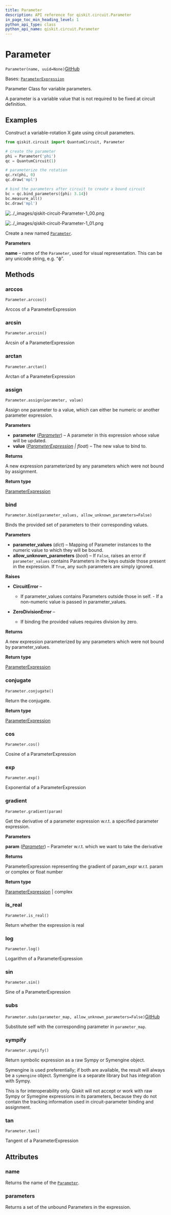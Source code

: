 ```yaml
---
title: Parameter
description: API reference for qiskit.circuit.Parameter
in_page_toc_min_heading_level: 1
python_api_type: class
python_api_name: qiskit.circuit.Parameter
---
```


# Parameter

<span id="qiskit.circuit.Parameter" />

`Parameter(name, uuid=None)`[GitHub](https://github.com/qiskit/qiskit/tree/stable/0.43/qiskit/circuit/parameter.py "view source code")

Bases: [`ParameterExpression`](qiskit.circuit.ParameterExpression "qiskit.circuit.parameterexpression.ParameterExpression")

Parameter Class for variable parameters.

A parameter is a variable value that is not required to be fixed at circuit definition.

## Examples

Construct a variable-rotation X gate using circuit parameters.

```python
from qiskit.circuit import QuantumCircuit, Parameter

# create the parameter
phi = Parameter('phi')
qc = QuantumCircuit(1)

# parameterize the rotation
qc.rx(phi, 0)
qc.draw('mpl')

# bind the parameters after circuit to create a bound circuit
bc = qc.bind_parameters({phi: 3.14})
bc.measure_all()
bc.draw('mpl')
```

![../\_images/qiskit-circuit-Parameter-1\_00.png](/images/api/qiskit/0.43/qiskit-circuit-Parameter-1_00.png)

![../\_images/qiskit-circuit-Parameter-1\_01.png](/images/api/qiskit/0.43/qiskit-circuit-Parameter-1_01.png)

Create a new named [`Parameter`](#qiskit.circuit.Parameter "qiskit.circuit.Parameter").

**Parameters**

**name** – name of the `Parameter`, used for visual representation. This can be any unicode string, e.g. “ϕ”.

## Methods

<span id="qiskit-circuit-parameter-arccos" />

### arccos

<span id="qiskit.circuit.Parameter.arccos" />

`Parameter.arccos()`

Arccos of a ParameterExpression

<span id="qiskit-circuit-parameter-arcsin" />

### arcsin

<span id="qiskit.circuit.Parameter.arcsin" />

`Parameter.arcsin()`

Arcsin of a ParameterExpression

<span id="qiskit-circuit-parameter-arctan" />

### arctan

<span id="qiskit.circuit.Parameter.arctan" />

`Parameter.arctan()`

Arctan of a ParameterExpression

<span id="qiskit-circuit-parameter-assign" />

### assign

<span id="qiskit.circuit.Parameter.assign" />

`Parameter.assign(parameter, value)`

Assign one parameter to a value, which can either be numeric or another parameter expression.

**Parameters**

*   **parameter** ([*Parameter*](qiskit.circuit.Parameter "qiskit.circuit.Parameter")) – A parameter in this expression whose value will be updated.
*   **value** ([*ParameterExpression*](qiskit.circuit.ParameterExpression "qiskit.circuit.parameterexpression.ParameterExpression") *| float*) – The new value to bind to.

**Returns**

A new expression parameterized by any parameters which were not bound by assignment.

**Return type**

[ParameterExpression](qiskit.circuit.ParameterExpression "qiskit.circuit.ParameterExpression")

<span id="qiskit-circuit-parameter-bind" />

### bind

<span id="qiskit.circuit.Parameter.bind" />

`Parameter.bind(parameter_values, allow_unknown_parameters=False)`

Binds the provided set of parameters to their corresponding values.

**Parameters**

*   **parameter\_values** (*dict*) – Mapping of Parameter instances to the numeric value to which they will be bound.
*   **allow\_unknown\_parameters** (*bool*) – If `False`, raises an error if `parameter_values` contains Parameters in the keys outside those present in the expression. If `True`, any such parameters are simply ignored.

**Raises**

*   **CircuitError** –

    *   If parameter\_values contains Parameters outside those in self. - If a non-numeric value is passed in parameter\_values.

*   **ZeroDivisionError** –

    *   If binding the provided values requires division by zero.

**Returns**

A new expression parameterized by any parameters which were not bound by parameter\_values.

**Return type**

[ParameterExpression](qiskit.circuit.ParameterExpression "qiskit.circuit.ParameterExpression")

<span id="qiskit-circuit-parameter-conjugate" />

### conjugate

<span id="qiskit.circuit.Parameter.conjugate" />

`Parameter.conjugate()`

Return the conjugate.

**Return type**

[ParameterExpression](qiskit.circuit.ParameterExpression "qiskit.circuit.ParameterExpression")

<span id="qiskit-circuit-parameter-cos" />

### cos

<span id="qiskit.circuit.Parameter.cos" />

`Parameter.cos()`

Cosine of a ParameterExpression

<span id="qiskit-circuit-parameter-exp" />

### exp

<span id="qiskit.circuit.Parameter.exp" />

`Parameter.exp()`

Exponential of a ParameterExpression

<span id="qiskit-circuit-parameter-gradient" />

### gradient

<span id="qiskit.circuit.Parameter.gradient" />

`Parameter.gradient(param)`

Get the derivative of a parameter expression w\.r.t. a specified parameter expression.

**Parameters**

**param** ([*Parameter*](qiskit.circuit.Parameter "qiskit.circuit.Parameter")) – Parameter w\.r.t. which we want to take the derivative

**Returns**

ParameterExpression representing the gradient of param\_expr w\.r.t. param or complex or float number

**Return type**

[ParameterExpression](qiskit.circuit.ParameterExpression "qiskit.circuit.ParameterExpression") | complex

<span id="qiskit-circuit-parameter-is-real" />

### is\_real

<span id="qiskit.circuit.Parameter.is_real" />

`Parameter.is_real()`

Return whether the expression is real

<span id="qiskit-circuit-parameter-log" />

### log

<span id="qiskit.circuit.Parameter.log" />

`Parameter.log()`

Logarithm of a ParameterExpression

<span id="qiskit-circuit-parameter-sin" />

### sin

<span id="qiskit.circuit.Parameter.sin" />

`Parameter.sin()`

Sine of a ParameterExpression

<span id="qiskit-circuit-parameter-subs" />

### subs

<span id="qiskit.circuit.Parameter.subs" />

`Parameter.subs(parameter_map, allow_unknown_parameters=False)`[GitHub](https://github.com/qiskit/qiskit/tree/stable/0.43/qiskit/circuit/parameter.py "view source code")

Substitute self with the corresponding parameter in `parameter_map`.

<span id="qiskit-circuit-parameter-sympify" />

### sympify

<span id="qiskit.circuit.Parameter.sympify" />

`Parameter.sympify()`

Return symbolic expression as a raw Sympy or Symengine object.

Symengine is used preferentially; if both are available, the result will always be a `symengine` object. Symengine is a separate library but has integration with Sympy.

<Admonition title="Note" type="note">
  This is for interoperability only. Qiskit will not accept or work with raw Sympy or Symegine expressions in its parameters, because they do not contain the tracking information used in circuit-parameter binding and assignment.
</Admonition>

<span id="qiskit-circuit-parameter-tan" />

### tan

<span id="qiskit.circuit.Parameter.tan" />

`Parameter.tan()`

Tangent of a ParameterExpression

## Attributes

<span id="qiskit.circuit.Parameter.name" />

### name

Returns the name of the [`Parameter`](#qiskit.circuit.Parameter "qiskit.circuit.Parameter").

<span id="qiskit.circuit.Parameter.parameters" />

### parameters

Returns a set of the unbound Parameters in the expression.

